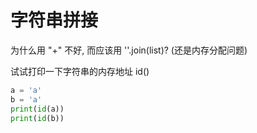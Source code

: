 # 字符串拼接

为什么用 "+" 不好, 而应该用 ''.join(list)?  (还是内存分配问题)

试试打印一下字符串的内存地址 id()

```python
a = 'a'
b = 'a'
print(id(a))
print(id(b))
```
